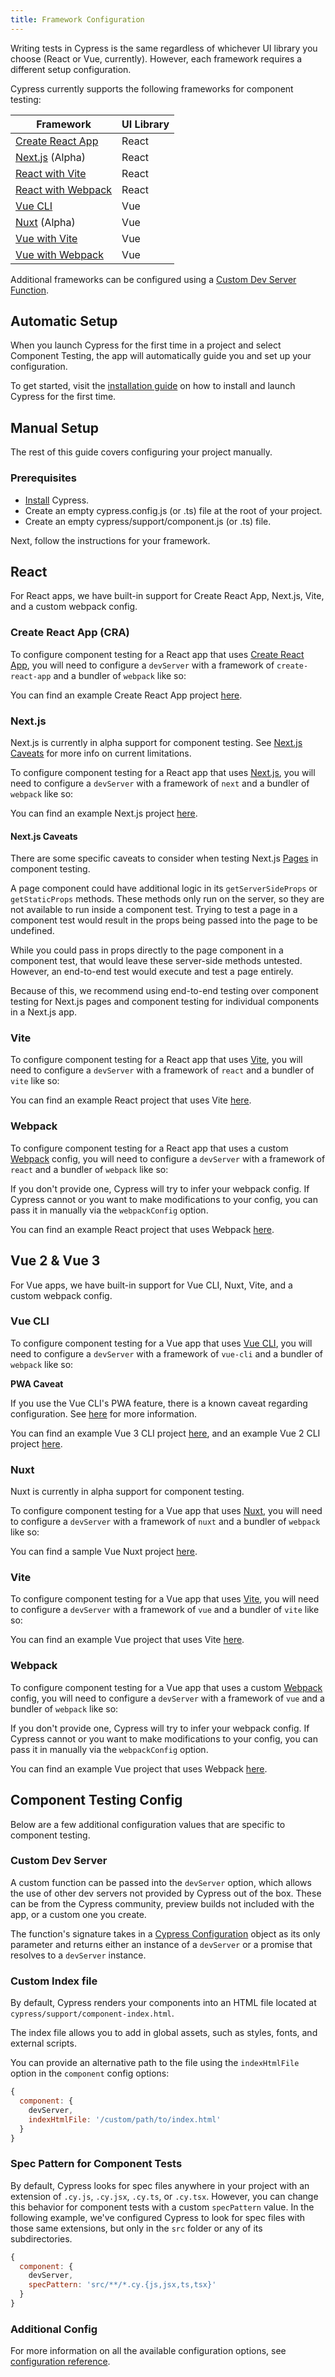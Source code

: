 ```yaml
---
title: Framework Configuration
---
```


Writing tests in Cypress is the same regardless of whichever UI library you
choose (React or Vue, currently). However, each framework requires a different
setup configuration.

Cypress currently supports the following frameworks for component testing:

| Framework                                 | UI Library |
| ----------------------------------------- | ---------- |
| [Create React App](#Create-React-App-CRA) | React      |
| [Next.js](#Next-js) (Alpha)               | React      |
| [React with Vite](#Vite)                  | React      |
| [React with Webpack](#Webpack)            | React      |
| [Vue CLI](#Vue-CLI)                       | Vue        |
| [Nuxt](#Nuxt) (Alpha)                     | Vue        |
| [Vue with Vite](#Vite-1)                  | Vue        |
| [Vue with Webpack](#Webpack-1)            | Vue        |

Additional frameworks can be configured using a
[Custom Dev Server Function](#Custom-Dev-Server).

## Automatic Setup

When you launch Cypress for the first time in a project and select Component
Testing, the app will automatically guide you and set up your configuration.

To get started, visit the
[installation guide](/guides/getting-started/installing-cypress#Installing) on
how to install and launch Cypress for the first time.

## Manual Setup

The rest of this guide covers configuring your project manually.

### Prerequisites

- [Install](/guides/getting-started/installing-cypress#Installing) Cypress.
- Create an empty cypress.config.js (or .ts) file at the root of your project.
- Create an empty cypress/support/component.js (or .ts) file.

Next, follow the instructions for your framework.

## React

For React apps, we have built-in support for Create React App, Next.js, Vite,
and a custom webpack config.

### Create React App (CRA)

To configure component testing for a React app that uses
[Create React App](https://create-react-app.dev/), you will need to configure a
`devServer` with a framework of `create-react-app` and a bundler of `webpack`
like so:

<cypress-config-file>
<template #js>

```js
const { defineConfig } = require('cypress')

module.exports = defineConfig({
  component: {
    devServer: {
      framework: 'create-react-app',
      bundler: 'webpack',
    },
  },
})
```

</template>
<template #ts>

```ts
import { defineConfig } from 'cypress'

export default defineConfig({
  component: {
    devServer: {
      framework: 'create-react-app',
      bundler: 'webpack',
    },
  },
})
```

</template>
</cypress-config-file>

You can find an example Create React App project
[here](https://github.com/cypress-io/cypress-component-examples/tree/main/setup-create-react-app).

### Next.js

<Alert type="warning">

Next.js is currently in alpha support for component testing. See
[Next.js Caveats](#Nextjs-Caveats) for more info on current limitations.

</Alert>

To configure component testing for a React app that uses
[Next.js](https://nextjs.org/), you will need to configure a `devServer` with a
framework of `next` and a bundler of `webpack` like so:

<cypress-config-file>
<template #js>

```js
const { defineConfig } = require('cypress')

module.exports = defineConfig({
  component: {
    devServer: {
      framework: 'next',
      bundler: 'webpack',
    },
  },
})
```

</template>
<template #ts>

```ts
import { defineConfig } from 'cypress'

export default defineConfig({
  component: {
    devServer: {
      framework: 'next',
      bundler: 'webpack',
    },
  },
})
```

</template>
</cypress-config-file>

You can find an example Next.js project
[here](https://github.com/cypress-io/cypress-component-examples/tree/main/setup-create-next-app).

#### Next.js Caveats

There are some specific caveats to consider when testing Next.js
[Pages](https://nextjs.org/docs/basic-features/pages) in component testing.

A page component could have additional logic in its `getServerSideProps` or
`getStaticProps` methods. These methods only run on the server, so they are not
available to run inside a component test. Trying to test a page in a component
test would result in the props being passed into the page to be undefined.

While you could pass in props directly to the page component in a component
test, that would leave these server-side methods untested. However, an
end-to-end test would execute and test a page entirely.

Because of this, we recommend using end-to-end testing over component testing
for Next.js pages and component testing for individual components in a Next.js
app.

### Vite

To configure component testing for a React app that uses
[Vite](https://vitejs.dev/), you will need to configure a `devServer` with a
framework of `react` and a bundler of `vite` like so:

<cypress-config-file>
<template #js>

```js
const { defineConfig } = require('cypress')

module.exports = defineConfig({
  component: {
    devServer: {
      framework: 'react',
      bundler: 'vite',
    },
  },
})
```

</template>
<template #ts>

```ts
import { defineConfig } from 'cypress'

export default defineConfig({
  component: {
    devServer: {
      framework: 'react',
      bundler: 'vite',
    },
  },
})
```

</template>
</cypress-config-file>

You can find an example React project that uses Vite
[here](https://github.com/cypress-io/cypress-component-examples/tree/main/setup-vite-react-app).

### Webpack

To configure component testing for a React app that uses a custom
[Webpack](https://webpack.js.org/) config, you will need to configure a
`devServer` with a framework of `react` and a bundler of `webpack` like so:

<cypress-config-file>
<template #js>

```js
const { defineConfig } = require('cypress')

module.exports = defineConfig({
  component: {
    devServer: {
      framework: 'react',
      bundler: 'webpack',
      // optionally pass in webpack config
      webpackConfig: require('webpack.config'),
    },
  },
})
```

</template>
<template #ts>

```ts
import { defineConfig } from 'cypress'
import webpackConfig from 'webpack.config'

export default defineConfig({
  component: {
    devServer: {
      framework: 'react',
      bundler: 'webpack',
      // optionally pass in webpack config
      webpackConfig,
    },
  },
})
```

</template>
</cypress-config-file>

If you don't provide one, Cypress will try to infer your webpack config. If
Cypress cannot or you want to make modifications to your config, you can pass it
in manually via the `webpackConfig` option.

You can find an example React project that uses Webpack
[here](https://github.com/cypress-io/cypress-component-examples/tree/main/setup-webpack-react-app).

<!-- Couldn't simply call this next section "Vue" because using "## Vue" by itself killed the tabs in the code examples -->

## Vue 2 & Vue 3

For Vue apps, we have built-in support for Vue CLI, Nuxt, Vite, and a custom
webpack config.

### Vue CLI

To configure component testing for a Vue app that uses
[Vue CLI](https://cli.vuejs.org/), you will need to configure a `devServer` with
a framework of `vue-cli` and a bundler of `webpack` like so:

<cypress-config-file>
<template #js>

```js
const { defineConfig } = require('cypress')

module.exports = defineConfig({
  component: {
    devServer: {
      framework: 'vue-cli',
      bundler: 'webpack',
    },
  },
})
```

</template>
<template #ts>

```ts
import { defineConfig } from 'cypress'

export default defineConfig({
  component: {
    devServer: {
      framework: 'vue-cli',
      bundler: 'webpack',
    },
  },
})
```

</template>
</cypress-config-file>

<Alert type="warning">

<strong class="alert-header">PWA Caveat</strong>

If you use the Vue CLI's PWA feature, there is a known caveat regarding
configuration. See
[here](https://github.com/cypress-io/cypress/issues/15968#issuecomment-819170918)
for more information.

</Alert>

You can find an example Vue 3 CLI project
[here](https://github.com/cypress-io/cypress-component-examples/tree/main/setup-vue-cli-vue3),
and an example Vue 2 CLI project
[here](https://github.com/cypress-io/cypress-component-examples/tree/main/setup-vue-cli-vue2).

### Nuxt

<Alert type="warning">

Nuxt is currently in alpha support for component testing.

</Alert>

To configure component testing for a Vue app that uses
[Nuxt](https://nuxtjs.org/), you will need to configure a `devServer` with a
framework of `nuxt` and a bundler of `webpack` like so:

<cypress-config-file>
<template #js>

```js
const { defineConfig } = require('cypress')

module.exports = defineConfig({
  component: {
    devServer: {
      framework: 'nuxt',
      bundler: 'webpack',
    },
  },
})
```

</template>
<template #ts>

```ts
import { defineConfig } from 'cypress'

export default defineConfig({
  component: {
    devServer: {
      framework: 'nuxt',
      bundler: 'webpack',
    },
  },
})
```

</template>
</cypress-config-file>

You can find a sample Vue Nuxt project
[here](https://github.com/cypress-io/cypress-component-examples/tree/main/setup-nuxt-vue-2).

### Vite

To configure component testing for a Vue app that uses
[Vite](https://vitejs.dev/), you will need to configure a `devServer` with a
framework of `vue` and a bundler of `vite` like so:

<cypress-config-file>
<template #js>

```js
const { defineConfig } = require('cypress')

module.exports = defineConfig({
  component: {
    devServer: {
      framework: 'vue',
      bundler: 'vite',
    },
  },
})
```

</template>
<template #ts>

```ts
import { defineConfig } from 'cypress'

export default defineConfig({
  component: {
    devServer: {
      framework: 'vue',
      bundler: 'vite',
    },
  },
})
```

</template>
</cypress-config-file>

You can find an example Vue project that uses Vite
[here](https://github.com/cypress-io/cypress-component-examples/tree/main/setup-vite-vue-app).

### Webpack

To configure component testing for a Vue app that uses a custom
[Webpack](https://webpack.js.org/) config, you will need to configure a
`devServer` with a framework of `vue` and a bundler of `webpack` like so:

<cypress-config-file>
<template #js>

```js
const { defineConfig } = require('cypress')

module.exports = defineConfig({
  component: {
    devServer: {
      framework: 'vue',
      bundler: 'webpack',
      // optionally pass in webpack config
      webpackConfig: require('webpack.config'),
    },
  },
})
```

</template>
<template #ts>

```ts
import { defineConfig } from 'cypress'
import webpackConfig from 'webpack.config'

export default defineConfig({
  component: {
    devServer: {
      framework: 'vue',
      bundler: 'webpack',
      // optionally pass in webpack config
      webpackConfig,
    },
  },
})
```

</template>
</cypress-config-file>

If you don't provide one, Cypress will try to infer your webpack config. If
Cypress cannot or you want to make modifications to your config, you can pass it
in manually via the `webpackConfig` option.

You can find an example Vue project that uses Webpack
[here](https://github.com/cypress-io/cypress-component-examples/tree/main/setup-webpack-vue-app).

## Component Testing Config

Below are a few additional configuration values that are specific to component
testing.

### Custom Dev Server

A custom function can be passed into the `devServer` option, which allows the
use of other dev servers not provided by Cypress out of the box. These can be
from the Cypress community, preview builds not included with the app, or a
custom one you create.

The function's signature takes in a
[Cypress Configuration](/guides/references/configuration) object as its only
parameter and returns either an instance of a `devServer` or a promise that
resolves to a `devServer` instance.

<cypress-config-file>
<template #js>

```js
const { defineConfig } = require('cypress')

module.exports = defineConfig({
  component: {
    devServer(cypressConfig) {
      // return devServer instance or a promise that resolves to
      // a dev server here
      return {
        port: 1234,
        close: () => {},
      }
    },
  },
})
```

</template>
<template #ts>

```ts
import { defineConfig } from 'cypress'

export default defineConfig({
  component: {
    devServer(cypressConfig: CypressConfiguration) {
      // return devServer instance or a promise that resolves to
      // a dev server here
      return {
        port: 1234,
        close: () => {},
      }
    },
  },
})
```

</template>
</cypress-config-file>

### Custom Index file

By default, Cypress renders your components into an HTML file located at
`cypress/support/component-index.html`.

The index file allows you to add in global assets, such as styles, fonts, and
external scripts.

You can provide an alternative path to the file using the `indexHtmlFile` option
in the `component` config options:

```js
{
  component: {
    devServer,
    indexHtmlFile: '/custom/path/to/index.html'
  }
}
```

### Spec Pattern for Component Tests

By default, Cypress looks for spec files anywhere in your project with an
extension of `.cy.js`, `.cy.jsx`, `.cy.ts`, or `.cy.tsx`. However, you can
change this behavior for component tests with a custom `specPattern` value. In
the following example, we've configured Cypress to look for spec files with
those same extensions, but only in the `src` folder or any of its
subdirectories.

```js
{
  component: {
    devServer,
    specPattern: 'src/**/*.cy.{js,jsx,ts,tsx}'
  }
}
```

### Additional Config

For more information on all the available configuration options, see
[configuration reference](/guides/references/configuration).
